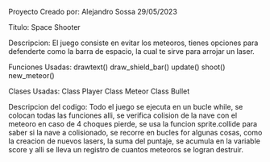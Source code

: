 Proyecto Creado por: Alejandro Sossa 29/05/2023

Titulo: Space Shooter

Descripcion:
El juego consiste en evitar los meteoros, tienes opciones para defenderte como la barra de espacio, la cual te sirve para arrojar un laser.

Funciones Usadas:
drawtext()
draw_shield_bar()
update()
shoot()
new_meteor()

Clases Usadas:
Class Player
Class Meteor
Class Bullet

Descripcion del codigo:
Todo el juego se ejecuta en un bucle while, se colocan todas las funciones alli, se verifica colision de la nave con el meteoro en caso de 4 choques pierde, se usa la funcion sprite.collide para saber si la nave a colisionado, se recorre en bucles for algunas cosas, como la creacion de nuevos lasers, la suma del puntaje, se acumula en la variable score y alli se lleva un registro de cuantos meteoros se logran destruir.
